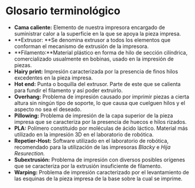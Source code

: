 # Glosario terminológico

* **Cama caliente:** Elemento de nuestra impresora encargado de suministrar calor a la superficie en la que se apoya la pieza impresa.
* **Extrusor: **Se denomina extrusor a todos los elementos que conforman el mecanismo de extrusión de la impresora.
* **Filamento:**Material plástico en forma de hilo de sección cilíndrica, comercializado usualmente en bobinas, usado en la impresión de piezas.
* **Hairy print:** Impresión caracterizada por la presencia de finos hilos excedentes en la pieza impresa.
* **Hot end:** Punta o boquilla del extrusor. Parte de este que se calienta para fundir el filamento y así poder extruirlo.
* **Overhang:** Problema de impresión causado por imprimir piezas a cierta altura sin ningún tipo de soporte, lo que causa que cuelguen hilos y el aspecto no sea el deseado.
* **Pillowing:** Problema de impresión de la capa superior de la pieza impresa que se caracteriza por la presencia de huecos e hilos rizados.
* **PLA:** Polímero constituido por moléculas de ácido láctico. Material más utilizado en la impresión 3D en el laboratorio de robótica. 
* **Repetier-Host:** Software utilizado en el laboratorio de robótica, recomendado para la utilización de las impresoras *Blacky* e *Hija Resurection.*
* **Subextrusión:** Problema de impresión con diversos posibles orígenes que se caracteriza por la extrusión insuficiente de filamento.
* **Warping:** Problema de impresión caracterizado por el levantamiento de las esquinas de la pieza impresa de la base sobre la cual se imprime.
